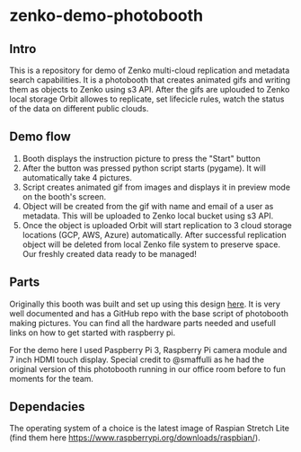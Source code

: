 # zenko-demo-photobooth
 
## Intro
This is a repository for demo of Zenko multi-cloud replication and metadata search capabilities. 
It is a photobooth that creates animated gifs and writing them as objects to Zenko using s3 API. After the gifs are uplouded to Zenko local storage Orbit allowes to replicate, set lifecicle rules, watch the status of the data on different public clouds.

## Demo flow

1. Booth displays the instruction picture to press the "Start" button
2. After the button was pressed python script starts (pygame). It will automatically take 4 pictures.
3. Script creates animated gif from images and displays it in preview mode on the booth's screen.
4. Object will be created from the gif with name and email of a user as metadata. This will be uploaded to Zenko local bucket using s3 API.
5. Once the object is uploaded Orbit will start replication to 3 cloud storage locations (GCP, AWS, Azure) automatically.
After successful replication object will be deleted from local Zenko file system to preserve space.
Our freshly created data ready to be managed!

## Parts
Originally this booth was built and set up using this design [here](https://www.drumminhands.com/2018/06/15/raspberry-pi-photo-booth/). It is very well documented and has a GitHub repo with the base script of photobooth making pictures. You can find all the hardware parts needed and usefull links on how to get started with raspberry pi.

For the demo here I used Paspberry Pi 3, Raspberry Pi camera module and 7 inch HDMI touch display. Special credit to @smaffulli as he had the original version of this photobooth running in our office room before to fun moments for the team.

## Dependacies 
The operating system of a choice is the latest image of Raspian Stretch Lite (find them here https://www.raspberrypi.org/downloads/raspbian/). 
